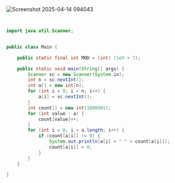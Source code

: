 ![Screenshot 2025-04-14 094043](https://github.com/user-attachments/assets/ba2c60e4-26fa-4411-abce-01759ce151bb)

```java


import java.util.Scanner;


public class Main {

    public static final int MOD = (int) (1e9 + 7);

    public static void main(String[] args) {
        Scanner sc = new Scanner(System.in);
        int n = sc.nextInt();
        int a[] = new int[n];
        for (int i = 0; i < n; i++) {
            a[i] = sc.nextInt();
        }
        int count[] = new int[1000001];
        for (int value : a) {
            count[value]++;
        }
        for (int i = 0; i < a.length; i++) {
            if (count[a[i]] != 0) {
                System.out.println(a[i] + " " + count[a[i]]);
                count[a[i]] = 0;
            }
        }
    }

}

```
